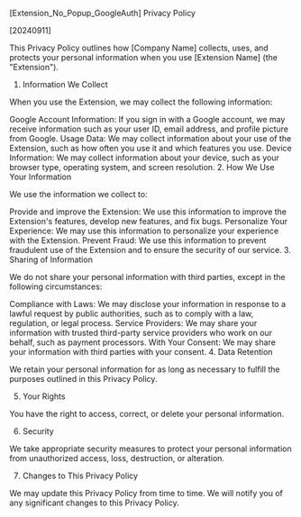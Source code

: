 [Extension_No_Popup_GoogleAuth] Privacy Policy

[20240911]

This Privacy Policy outlines how [Company Name] collects, uses, and protects your personal information when you use [Extension Name] (the "Extension").

1. Information We Collect

When you use the Extension, we may collect the following information:

Google Account Information: If you sign in with a Google account, we may receive information such as your user ID, email address, and profile picture from Google.
Usage Data: We may collect information about your use of the Extension, such as how often you use it and which features you use.
Device Information: We may collect information about your device, such as your browser type, operating system, and screen resolution.
2. How We Use Your Information

We use the information we collect to:

Provide and improve the Extension: We use this information to improve the Extension's features, develop new features, and fix bugs.
Personalize Your Experience: We may use this information to personalize your experience with the Extension.
Prevent Fraud: We use this information to prevent fraudulent use of the Extension and to ensure the security of our service.
3. Sharing of Information

We do not share your personal information with third parties, except in the following circumstances:

Compliance with Laws: We may disclose your information in response to a lawful request by public authorities, such as to comply with a law, regulation, or legal process.
Service Providers: We may share your information with trusted third-party service providers who work on our behalf, such as payment processors.
With Your Consent: We may share your information with third parties with your consent.
4. Data Retention

We retain your personal information for as long as necessary to fulfill the purposes outlined in this Privacy Policy.

5. Your Rights

You have the right to access, correct, or delete your personal information.

6. Security

We take appropriate security measures to protect your personal information from unauthorized access, loss, destruction, or alteration.

7. Changes to This Privacy Policy

We may update this Privacy Policy from time to time. We will notify you of any significant changes to this Privacy Policy.
